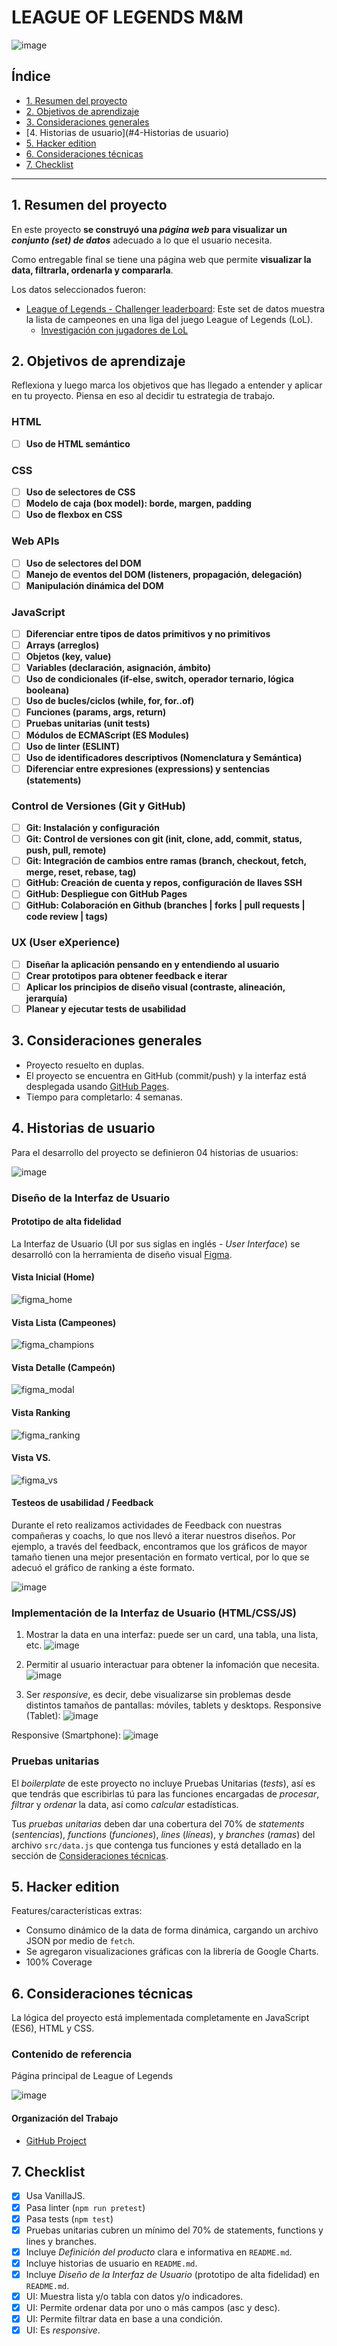 # LEAGUE OF LEGENDS  M&M

![image](https://user-images.githubusercontent.com/74887104/142954442-37e67e67-286d-4612-a52e-aa067b6c7cf7.png)

## Índice

* [1. Resumen del proyecto](#1--resumen-del-proyecto)
* [2. Objetivos de aprendizaje](#2-objetivos-de-aprendizaje)
* [3. Consideraciones generales](#3-consideraciones-generales)
* [4. Historias de usuario](#4-Historias de usuario)
* [5. Hacker edition](#5-hacker-edition)
* [6. Consideraciones técnicas](#6-consideraciones-técnicas)
* [7. Checklist](#7-checklist)

***

## 1. Resumen del proyecto

En este proyecto **se construyó una _página web_ para visualizar un
_conjunto (set) de datos_** adecuado a lo que el usuario
necesita.

Como entregable final se tiene una página web que permite **visualizar la data,
filtrarla, ordenarla y compararla**.

Los datos seleccionados fueron:

* [League of Legends - Challenger leaderboard](src/data/lol/lol.json):
  Este set de datos muestra la lista de campeones en una liga del
  juego League of Legends (LoL).
  - [Investigación con jugadores de LoL](src/data/lol/README.md)

## 2. Objetivos de aprendizaje

Reflexiona y luego marca los objetivos que has llegado a entender y aplicar en tu proyecto. Piensa en eso al decidir tu estrategia de trabajo.

### HTML

- [ ] **Uso de HTML semántico**

### CSS

- [ ] **Uso de selectores de CSS**
- [ ] **Modelo de caja (box model): borde, margen, padding**
- [ ] **Uso de flexbox en CSS**

### Web APIs

- [ ] **Uso de selectores del DOM**
- [ ] **Manejo de eventos del DOM (listeners, propagación, delegación)**
- [ ] **Manipulación dinámica del DOM**

### JavaScript

- [ ] **Diferenciar entre tipos de datos primitivos y no primitivos**
- [ ] **Arrays (arreglos)**
- [ ] **Objetos (key, value)**
- [ ] **Variables (declaración, asignación, ámbito)**
- [ ] **Uso de condicionales (if-else, switch, operador ternario, lógica booleana)**
- [ ] **Uso de bucles/ciclos (while, for, for..of)**
- [ ] **Funciones (params, args, return)**
- [ ] **Pruebas unitarias (unit tests)**
- [ ] **Módulos de ECMAScript (ES Modules)**
- [ ] **Uso de linter (ESLINT)**
- [ ] **Uso de identificadores descriptivos (Nomenclatura y Semántica)**
- [ ] **Diferenciar entre expresiones (expressions) y sentencias (statements)**

### Control de Versiones (Git y GitHub)

- [ ] **Git: Instalación y configuración**
- [ ] **Git: Control de versiones con git (init, clone, add, commit, status, push, pull, remote)**
- [ ] **Git: Integración de cambios entre ramas (branch, checkout, fetch, merge, reset, rebase, tag)**
- [ ] **GitHub: Creación de cuenta y repos, configuración de llaves SSH**
- [ ] **GitHub: Despliegue con GitHub Pages**
- [ ] **GitHub: Colaboración en Github (branches | forks | pull requests | code review | tags)**

### UX (User eXperience)

- [ ] **Diseñar la aplicación pensando en y entendiendo al usuario**
- [ ] **Crear prototipos para obtener feedback e iterar**
- [ ] **Aplicar los principios de diseño visual (contraste, alineación, jerarquía)**
- [ ] **Planear y ejecutar tests de usabilidad**

## 3. Consideraciones generales

* Proyecto resuelto en duplas.
* El proyecto se encuentra en GitHub (commit/push) y la
  interfaz está desplegada usando [GitHub Pages](https://pages.github.com/).
* Tiempo para completarlo: 4 semanas.

## 4. Historias de usuario

Para el desarrollo del proyecto se definieron 04 historias de usuarios:

![image](https://user-images.githubusercontent.com/74887104/142956390-67bd9156-8fa7-41fb-ab6d-fbb5534dde7d.png)

### Diseño de la Interfaz de Usuario

#### Prototipo de alta fidelidad

La Interfaz de Usuario (UI por sus siglas en inglés -
_User Interface_) se desarrolló con la herramienta de
diseño visual [Figma](https://www.figma.com/).

#### Vista Inicial (Home)
![figma_home](https://user-images.githubusercontent.com/74887104/142940888-cfe3c078-1f50-4ee7-b6a6-a0f46155a2aa.png)

#### Vista Lista (Campeones)
![figma_champions](https://user-images.githubusercontent.com/74887104/142941888-eb4c32b5-9df8-4a24-a9d4-a41bb9543f96.png)

#### Vista Detalle (Campeón)
![figma_modal](https://user-images.githubusercontent.com/74887104/142943094-d3bdf2dc-01f0-468b-9731-545953cd6db7.png)

#### Vista Ranking
![figma_ranking](https://user-images.githubusercontent.com/74887104/142944176-385b7e0b-9506-465c-92fc-1392f26241ea.png)

#### Vista VS.
![figma_vs](https://user-images.githubusercontent.com/74887104/142944207-4aac3bde-b2a8-4d1b-98b8-0a8664c1033e.png)

#### Testeos de usabilidad / Feedback

Durante el reto realizamos actividades de Feedback con nuestras compañeras y coachs, lo que nos llevó a iterar nuestros diseños. 
Por ejemplo, a través del feedback, encontramos que los gráficos de mayor tamaño tienen una mejor presentación en formato vertical, por lo que se adecuó el gráfico de ranking a éste formato.

![image](https://user-images.githubusercontent.com/74887104/142954897-87273ec3-115a-41fb-96d4-70d562fd4093.png)

### Implementación de la Interfaz de Usuario (HTML/CSS/JS)

1. Mostrar la data en una interfaz: puede ser un card, una tabla, una lista, etc.
![image](https://user-images.githubusercontent.com/74887104/142955144-6fea3914-ba26-4e10-a6ed-446e4f1167e0.png)

2. Permitir al usuario interactuar para obtener la infomación que necesita.
![image](https://user-images.githubusercontent.com/74887104/142955213-451cbfb0-32bd-4398-8be0-ab4686442c85.png)

4. Ser _responsive_, es decir, debe visualizarse sin problemas desde distintos tamaños de pantallas: móviles, tablets y desktops.
 Responsive (Tablet):
 ![image](https://user-images.githubusercontent.com/74887104/142955499-32fda2da-5e2f-4172-ac75-37162e642640.png)

 Responsive (Smartphone):
 ![image](https://user-images.githubusercontent.com/74887104/142955363-4a1d8548-16d2-4bdd-9431-6a085d7f5586.png)
  
### Pruebas unitarias

El _boilerplate_ de este proyecto no incluye Pruebas Unitarias (_tests_), así es
que  tendrás que escribirlas tú para las funciones encargadas de  _procesar_,
_filtrar_ y _ordenar_ la data, así como _calcular_ estadísticas.

Tus _pruebas unitarias_ deben dar una cobertura del 70% de _statements_
(_sentencias_), _functions_ (_funciones_), _lines_ (_líneas_), y _branches_
(_ramas_) del archivo `src/data.js` que contenga tus funciones y está detallado
en la sección de [Consideraciones técnicas](#srcdatajs).

## 5. Hacker edition

Features/características extras:

* Consumo dinámico de la data de forma dinámica, cargando un archivo JSON por medio de
  `fetch`.
* Se agregaron visualizaciones gráficas con la librería de Google Charts.
* 100% Coverage

## 6. Consideraciones técnicas

La lógica del proyecto está implementada completamente en JavaScript (ES6), HTML y CSS. 

### Contenido de referencia

Página principal de League of Legends

![image](https://user-images.githubusercontent.com/74887104/142956914-ffc117a4-88dc-4518-93d0-7354068073bf.png)

#### Organización del Trabajo

* [GitHub Project](https://github.com/marianagdeveloper/LIM016-data-lovers/projects/1)


## 7. Checklist

* [x] Usa VanillaJS.
* [x] Pasa linter (`npm run pretest`)
* [x] Pasa tests (`npm test`)
* [x] Pruebas unitarias cubren un mínimo del 70% de statements, functions y
  lines y branches.
* [x] Incluye _Definición del producto_ clara e informativa en `README.md`.
* [x] Incluye historias de usuario en `README.md`.
* [x] Incluye _Diseño de la Interfaz de Usuario_ (prototipo de alta fidelidad)
  en `README.md`.
* [x] UI: Muestra lista y/o tabla con datos y/o indicadores.
* [x] UI: Permite ordenar data por uno o más campos (asc y desc).
* [x] UI: Permite filtrar data en base a una condición.
* [x] UI: Es _responsive_.
